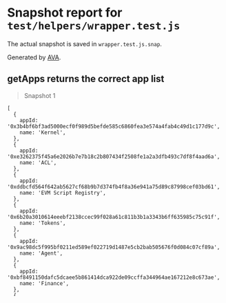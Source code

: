 # Snapshot report for `test/helpers/wrapper.test.js`

The actual snapshot is saved in `wrapper.test.js.snap`.

Generated by [AVA](https://ava.li).

## getApps returns the correct app list

> Snapshot 1

    [
      {
        appId: '0x3b4bf6bf3ad5000ecf0f989d5befde585c6860fea3e574a4fab4c49d1c177d9c',
        name: 'Kernel',
      },
      {
        appId: '0xe3262375f45a6e2026b7e7b18c2b807434f2508fe1a2a3dfb493c7df8f4aad6a',
        name: 'ACL',
      },
      {
        appId: '0xddbcfd564f642ab5627cf68b9b7d374fb4f8a36e941a75d89c87998cef03bd61',
        name: 'EVM Script Registry',
      },
      {
        appId: '0x6b20a3010614eeebf2138ccec99f028a61c811b3b1a3343b6ff635985c75c91f',
        name: 'Tokens',
      },
      {
        appId: '0x9ac98dc5f995bf0211ed589ef022719d1487e5cb2bab505676f0d084c07cf89a',
        name: 'Agent',
      },
      {
        appId: '0xbf8491150dafc5dcaee5b861414dca922de09ccffa344964ae167212e8c673ae',
        name: 'Finance',
      },
      {
        appId: '0x9fa3927f639745e587912d4b0fea7ef9013bf93fb907d29faeab57417ba6e1d4',
        name: 'Voting',
      },
    ]
